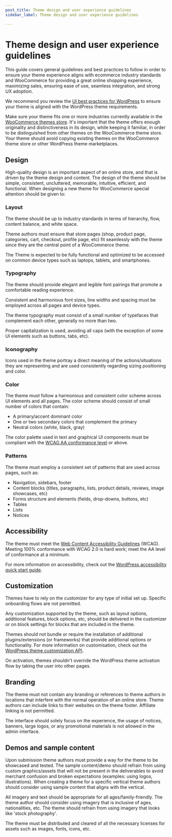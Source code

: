 ```yaml
---
post_title: Theme design and user experience guidelines
sidebar_label: Theme design and user experience guidelines

---
```


# Theme design and user experience guidelines

This guide covers general guidelines and best practices to follow in order to ensure your theme experience aligns with ecommerce industry standards and WooCommerce for providing a great online shopping experience, maximizing sales, ensuring ease of use, seamless integration, and strong UX adoption.

We recommend you review the [UI best practices for WordPress](https://developer.wordpress.org/themes/advanced-topics/ui-best-practices/) to ensure your theme is aligned with the WordPress theme requirements.

Make sure your theme fits one or more industries currently available in the [WooCommerce themes store](https://woocommerce.com/product-category/themes). It's important that the theme offers enough originality and distinctiveness in its design, while keeping it familiar, in order to be distinguished from other themes on the WooCommerce theme store. Your theme should avoid copying existing themes on the WooCommerce theme store or other WordPress theme marketplaces.

## Design


High-quality design is an important aspect of an online store, and that is driven by the theme design and content. The design of the theme should be simple, consistent, uncluttered, memorable, intuitive, efficient, and functional. When designing a new theme for WooCommerce special attention should be given to:

### Layout

The theme should be up to industry standards in terms of hierarchy, flow, content balance, and white space.

Theme authors must ensure that store pages (shop, product page, categories, cart, checkout, profile page, etc) fit seamlessly with the theme since they are the central point of a WooCommerce theme.

The Theme is expected to be fully functional and optimized to be accessed on common device types such as laptops, tablets, and smartphones.

### Typography

The theme should provide elegant and legible font pairings that promote a comfortable reading experience.

Consistent and harmonious font sizes, line widths and spacing must be employed across all pages and device types.

The theme typography must consist of a small number of typefaces that complement each other, generally no more than two.

Proper capitalization is used, avoiding all caps (with the exception of some UI elements such as buttons, tabs, etc).

### Iconography

Icons used in the theme portray a direct meaning of the actions/situations they are representing and are used consistently regarding sizing positioning and color.

### Color

The theme must follow a harmonious and consistent color scheme across UI elements and all pages. The color scheme should consist of small number of colors that contain:

- A primary/accent dominant color
- One or two secondary colors that complement the primary
- Neutral colors (white, black, gray)

The color palette used in text and graphical UI components must be compliant with the [WCAG AA conformance level](https://www.w3.org/TR/WCAG20/#conformance) or above.

### Patterns

The theme must employ a consistent set of patterns that are used across pages, such as:

- Navigation, sidebars, footer
- Content blocks (titles, paragraphs, lists, product details, reviews, image showcases, etc)
- Forms structure and elements (fields, drop-downs, buttons, etc)
- Tables
- Lists
- Notices

## Accessibility

The theme must meet the [Web Content Accessibility Guidelines](https://www.w3.org/TR/WCAG20/) (WCAG). Meeting 100% conformance with WCAG 2.0 is hard work; meet the AA level of conformance at a minimum.

For more information on accessibility, check out the [WordPress accessibility quick start guide](https://make.wordpress.org/accessibility/handbook/best-practices/quick-start-guide/).

## Customization

Themes have to rely on the customizer for any type of initial set up. Specific onboarding flows are not permitted.

Any customization supported by the theme, such as layout options, additional features, block options, etc, should be delivered in the customizer or on block settings for blocks that are included in the theme.

Themes should not bundle or require the installation of additional plugins/extensions (or frameworks) that provide additional options or functionality. For more information on customisation, check out the [WordPress theme customization API](https://codex.wordpress.org/Theme_Customization_API)**.**

On activation, themes shouldn't override the WordPress theme activation flow by taking the user into other pages.

## Branding

The theme must not contain any branding or references to theme authors in locations that interfere with the normal operation of an online store. Theme authors can include links to their websites on the theme footer. Affiliate linking is not permitted.

The interface should solely focus on the experience, the usage of notices, banners, large logos, or any promotional materials is not allowed in the admin interface.

## Demos and sample content

Upon submission theme authors must provide a way for the theme to be showcased and tested. The sample content/demo should refrain from using custom graphics/assets that will not be present in the deliverables to avoid merchant confusion and broken expectations (examples: using logos, illustrations). When creating a theme for a specific vertical theme authors should consider using sample content that aligns with the vertical.

All imagery and text should be appropriate for all ages/family-friendly. The theme author should consider using imagery that is inclusive of ages, nationalities, etc. The theme should refrain from using imagery that looks like 'stock photography'.

The theme must be distributed and cleared of all the necessary licenses for assets such as images, fonts, icons, etc.
